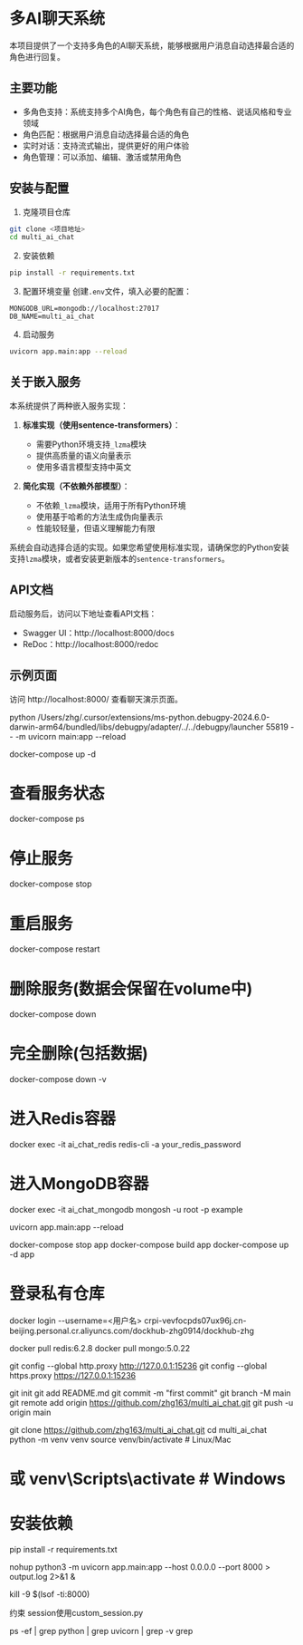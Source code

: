 # 多AI聊天系统

本项目提供了一个支持多角色的AI聊天系统，能够根据用户消息自动选择最合适的角色进行回复。

## 主要功能

- 多角色支持：系统支持多个AI角色，每个角色有自己的性格、说话风格和专业领域
- 角色匹配：根据用户消息自动选择最合适的角色
- 实时对话：支持流式输出，提供更好的用户体验
- 角色管理：可以添加、编辑、激活或禁用角色

## 安装与配置

1. 克隆项目仓库
```bash
git clone <项目地址>
cd multi_ai_chat
```

2. 安装依赖
```bash
pip install -r requirements.txt
```

3. 配置环境变量
创建`.env`文件，填入必要的配置：
```
MONGODB_URL=mongodb://localhost:27017
DB_NAME=multi_ai_chat
```

4. 启动服务
```bash
uvicorn app.main:app --reload
```

## 关于嵌入服务

本系统提供了两种嵌入服务实现：

1. **标准实现（使用sentence-transformers）**：
   - 需要Python环境支持`_lzma`模块
   - 提供高质量的语义向量表示
   - 使用多语言模型支持中英文

2. **简化实现（不依赖外部模型）**：
   - 不依赖`_lzma`模块，适用于所有Python环境
   - 使用基于哈希的方法生成伪向量表示
   - 性能较轻量，但语义理解能力有限

系统会自动选择合适的实现。如果您希望使用标准实现，请确保您的Python安装支持`lzma`模块，或者安装更新版本的`sentence-transformers`。

## API文档

启动服务后，访问以下地址查看API文档：
- Swagger UI：http://localhost:8000/docs
- ReDoc：http://localhost:8000/redoc

## 示例页面

访问 http://localhost:8000/ 查看聊天演示页面。 



python /Users/zhg/.cursor/extensions/ms-python.debugpy-2024.6.0-darwin-arm64/bundled/libs/debugpy/adapter/../../debugpy/launcher 55819 -- -m uvicorn main:app --reload 



docker-compose up -d

# 查看服务状态
docker-compose ps

# 停止服务
docker-compose stop

# 重启服务
docker-compose restart

# 删除服务(数据会保留在volume中)
docker-compose down

# 完全删除(包括数据)
docker-compose down -v


# 进入Redis容器
docker exec -it ai_chat_redis redis-cli -a your_redis_password

# 进入MongoDB容器
docker exec -it ai_chat_mongodb mongosh -u root -p example


uvicorn app.main:app --reload 


docker-compose stop app
docker-compose build app
docker-compose up -d app


# 登录私有仓库
docker login --username=<用户名> crpi-vevfocpds07ux96j.cn-beijing.personal.cr.aliyuncs.com/dockhub-zhg0914/dockhub-zhg


docker pull redis:6.2.8
docker pull mongo:5.0.22


git config --global http.proxy http://127.0.0.1:15236
git config --global https.proxy https://127.0.0.1:15236

git init
git add README.md
git commit -m "first commit"
git branch -M main
git remote add origin https://github.com/zhg163/multi_ai_chat.git
git push -u origin main


git clone https://github.com/zhg163/multi_ai_chat.git
cd multi_ai_chat
python -m venv venv
source venv/bin/activate  # Linux/Mac
# 或 venv\Scripts\activate  # Windows

# 安装依赖
pip install -r requirements.txt

nohup python3 -m uvicorn app.main:app --host 0.0.0.0 --port 8000 > output.log 2>&1 &


kill -9 $(lsof -ti:8000)


约束
session使用custom_session.py

ps -ef | grep python | grep uvicorn | grep -v grep